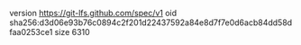 version https://git-lfs.github.com/spec/v1
oid sha256:d3d06e93b76c0894c2f201d22437592a84e8d7f7e0d6acb84dd58dfaa0253ce1
size 6310
